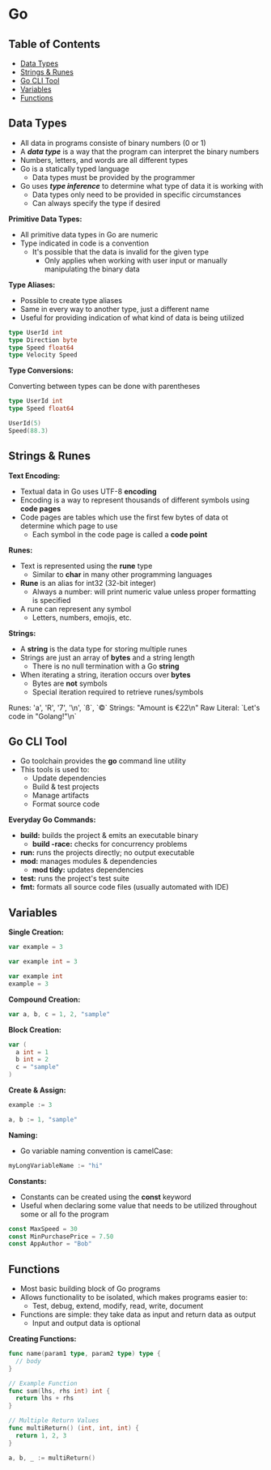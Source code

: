 # Go <!-- omit in toc -->

## Table of Contents <!-- omit in toc -->

- [Data Types](#data-types)
- [Strings & Runes](#strings--runes)
- [Go CLI Tool](#go-cli-tool)
- [Variables](#variables)
- [Functions](#functions)

## Data Types

- All data in programs consiste of binary numbers (0 or 1)
- A _**data type**_ is a way that the program can interpret the binary numbers
- Numbers, letters, and words are all different types
- Go is a statically typed language
  - Data types must be provided by the programmer
- Go uses _**type inference**_ to determine what type of data it is working with
  - Data types only need to be provided in specific circumstances
  - Can always specify the type if desired

**Primitive Data Types:**

- All primitive data types in Go are numeric
- Type indicated in code is a convention
  - It's possible that the data is invalid for the given type
    - Only applies when working with user input or manually manipulating the binary data

**Type Aliases:**

- Possible to create type aliases
- Same in every way to another type, just a different name
- Useful for providing indication of what kind of data is being utilized

```go
type UserId int
type Direction byte
type Speed float64
type Velocity Speed
```

**Type Conversions:**

Converting between types can be done with parentheses

```go
type UserId int
type Speed float64

UserId(5)
Speed(88.3)
```

## Strings & Runes

**Text Encoding:**

- Textual data in Go uses UTF-8 **encoding**
- Encoding is a way to represent thousands of different symbols using **code pages**
- Code pages are tables which use the first few bytes of data ot determine which page
  to use
  - Each symbol in the code page is called a **code point**

**Runes:**

- Text is represented using the **rune** type
  - Similar to **char** in many other programming languages
- **Rune** is an alias for int32 (32-bit integer)
  - Always a number: will print numeric value unless proper formatting is specified
- A rune can represent any symbol
  - Letters, numbers, emojis, etc.

**Strings:**

- A **string** is the data type for storing multiple runes
- Strings are just an array of **bytes** and a string length
  - There is no null termination with a Go **string**
- When iterating a string, iteration occurs over **bytes**
  - Bytes are **not** symbols
  - Special iteration required to retrieve runes/symbols

Runes: 'a', 'R', '7', '\n', \`ß\`, \`©\`
Strings: "Amount is €22\n"
Raw Literal: \`Let's code in "Golang!"\n\`

## Go CLI Tool

- Go toolchain provides the **go** command line utility
- This tools is used to:
  - Update dependencies
  - Build & test projects
  - Manage artifacts
  - Format source code

**Everyday Go Commands:**

- **build:** builds the project & emits an executable binary
  - **build -race:** checks for concurrency problems
- **run:** runs the projects directly; no output executable
- **mod:** manages modules & dependencies
  - **mod tidy:** updates dependencies
- **test:** runs the project's test suite
- **fmt:** formats all source code files (usually automated with IDE)

## Variables

**Single Creation:**

```go
var example = 3

var example int = 3

var example int
example = 3
```

**Compound Creation:**

```go
var a, b, c = 1, 2, "sample"
```

**Block Creation:**

```go
var (
  a int = 1
  b int = 2
  c = "sample"
)
```

**Create & Assign:**

```go
example := 3

a, b := 1, "sample"
```

**Naming:**

- Go variable naming convention is camelCase:

```go
myLongVariableName := "hi"
```

**Constants:**

- Constants can be created using the **const** keyword
- Useful when declaring some value that needs to be utilized
  throughout some or all fo the program

```go
const MaxSpeed = 30
const MinPurchasePrice = 7.50
const AppAuthor = "Bob"
```

## Functions

- Most basic building block of Go programs
- Allows functionality to be isolated, which makes programs easier to:
  - Test, debug, extend, modify, read, write, document
- Functions are simple: they take data as input and return data as output
  - Input and output data is optional

**Creating Functions:**

```go
func name(param1 type, param2 type) type {
  // body
}

// Example Function
func sum(lhs, rhs int) int {
  return lhs + rhs
}

// Multiple Return Values
func multiReturn() (int, int, int) {
  return 1, 2, 3
}

a, b, _ := multiReturn()
```